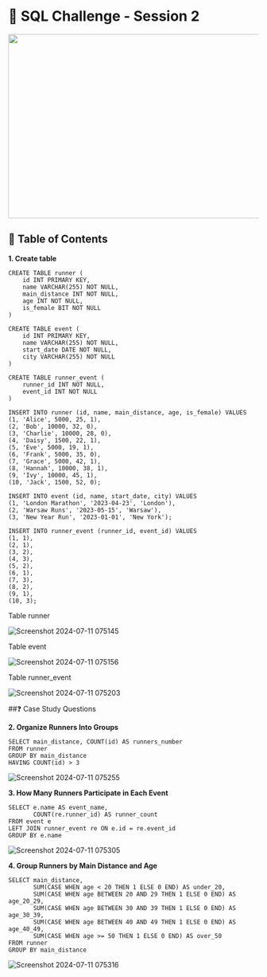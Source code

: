 # 📕 SQL Challenge - Session 2
<p align="center">
<img src="https://github.com/Kuunna/Mentorship_Program/assets/85633982/ad3bd1d7-b7ab-4b10-9007-ad6b905e9b77" align="center" width="1000" height="370" >

## 🚀 Table of Contents
**1. Create table**
```TSQL
CREATE TABLE runner (
    id INT PRIMARY KEY,
    name VARCHAR(255) NOT NULL,
    main_distance INT NOT NULL,
    age INT NOT NULL,
    is_female BIT NOT NULL
)

CREATE TABLE event (
    id INT PRIMARY KEY,
    name VARCHAR(255) NOT NULL,
    start_date DATE NOT NULL,
    city VARCHAR(255) NOT NULL
)

CREATE TABLE runner_event (
    runner_id INT NOT NULL,
    event_id INT NOT NULL
)

INSERT INTO runner (id, name, main_distance, age, is_female) VALUES
(1, 'Alice', 5000, 25, 1),
(2, 'Bob', 10000, 32, 0),
(3, 'Charlie', 10000, 28, 0),
(4, 'Daisy', 1500, 22, 1),
(5, 'Eve', 5000, 19, 1),
(6, 'Frank', 5000, 35, 0),
(7, 'Grace', 5000, 42, 1),
(8, 'Hannah', 10000, 38, 1),
(9, 'Ivy', 10000, 45, 1),
(10, 'Jack', 1500, 52, 0);

INSERT INTO event (id, name, start_date, city) VALUES
(1, 'London Marathon', '2023-04-23', 'London'),
(2, 'Warsaw Runs', '2023-05-15', 'Warsaw'),
(3, 'New Year Run', '2023-01-01', 'New York');

INSERT INTO runner_event (runner_id, event_id) VALUES
(1, 1),
(2, 1),
(3, 2),
(4, 3),
(5, 2),
(6, 1),
(7, 3),
(8, 2),
(9, 1),
(10, 3);
```
Table runner

![Screenshot 2024-07-11 075145](https://github.com/Kuunna/Mentorship_Program/assets/85633982/1095823f-cb29-425d-aee1-6bc2d1ebf4a9)

Table event

![Screenshot 2024-07-11 075156](https://github.com/Kuunna/Mentorship_Program/assets/85633982/5ba32f75-fc61-4d7b-87e1-e1b4483d7889)

Table runner_event

![Screenshot 2024-07-11 075203](https://github.com/Kuunna/Mentorship_Program/assets/85633982/db4df6d2-e47b-40f4-bcbb-61a9fd84a604)

##❓ Case Study Questions

**2. Organize Runners Into Groups**
```TSQL
SELECT main_distance, COUNT(id) AS runners_number
FROM runner
GROUP BY main_distance
HAVING COUNT(id) > 3
```
![Screenshot 2024-07-11 075255](https://github.com/Kuunna/Mentorship_Program/assets/85633982/a1e1de64-1813-4bde-8482-f85c2eaa8377)

**3. How Many Runners Participate in Each Event**
```TSQL
SELECT e.name AS event_name, 
       COUNT(re.runner_id) AS runner_count
FROM event e
LEFT JOIN runner_event re ON e.id = re.event_id
GROUP BY e.name
```
![Screenshot 2024-07-11 075305](https://github.com/Kuunna/Mentorship_Program/assets/85633982/75374434-0bd3-420f-8d6d-e5490f0bea1b)

**4. Group Runners by Main Distance and Age**
```TSQL
SELECT main_distance,
       SUM(CASE WHEN age < 20 THEN 1 ELSE 0 END) AS under_20,
       SUM(CASE WHEN age BETWEEN 20 AND 29 THEN 1 ELSE 0 END) AS age_20_29,
       SUM(CASE WHEN age BETWEEN 30 AND 39 THEN 1 ELSE 0 END) AS age_30_39,
       SUM(CASE WHEN age BETWEEN 40 AND 49 THEN 1 ELSE 0 END) AS age_40_49,
       SUM(CASE WHEN age >= 50 THEN 1 ELSE 0 END) AS over_50
FROM runner
GROUP BY main_distance
```
![Screenshot 2024-07-11 075316](https://github.com/Kuunna/Mentorship_Program/assets/85633982/385be863-c8ec-47bd-8ca1-3233d02722c6)
